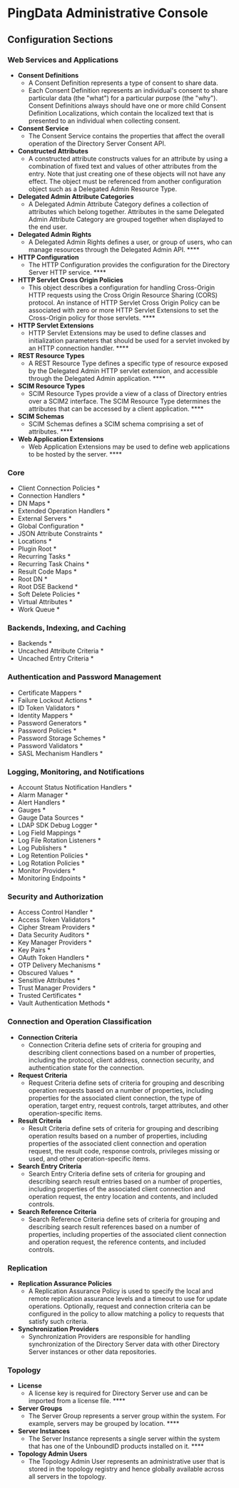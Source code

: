 # PingData Administrative Console

## Configuration Sections

### Web Services and Applications

* **Consent Definitions** 
  * A Consent Definition represents a type of consent to share data.
  * Each Consent Definition represents an individual's consent to share particular data \(the "what"\) for a particular purpose \(the "why"\). Consent Definitions always should have one or more child Consent Definition Localizations, which contain the localized text that is presented to an individual when collecting consent. 
* **Consent Service** 
  * The Consent Service contains the properties that affect the overall operation of the Directory Server Consent API. 
* **Constructed Attributes** 
  * A constructed attribute constructs values for an attribute by using a combination of fixed text and values of other attributes from the entry. Note that just creating one of these objects will not have any effect. The object must be referenced from another configuration object such as a Delegated Admin Resource Type. 
* **Delegated Admin Attribute Categories**
  * A Delegated Admin Attribute Category defines a collection of attributes which belong together. Attributes in the same Delegated Admin Attribute Category are grouped together when displayed to the end user. 
* **Delegated Admin Rights**
  * A Delegated Admin Rights defines a user, or group of users, who can manage resources through the Delegated Admin API. ****
* **HTTP Configuration**
  * The HTTP Configuration provides the configuration for the Directory Server HTTP service. ****
* **HTTP Servlet Cross Origin Policies**
  * This object describes a configuration for handling Cross-Origin HTTP requests using the Cross Origin Resource Sharing \(CORS\) protocol. An instance of HTTP Servlet Cross Origin Policy can be associated with zero or more HTTP Servlet Extensions to set the Cross-Origin policy for those servlets. ****
* **HTTP Servlet Extensions**
  * HTTP Servlet Extensions may be used to define classes and initialization parameters that should be used for a servlet invoked by an HTTP connection handler. ****
* **REST Resource Types**
  * A REST Resource Type defines a specific type of resource exposed by the Delegated Admin HTTP servlet extension, and accessible through the Delegated Admin application. ****
* **SCIM Resource Types**
  * SCIM Resource Types provide a view of a class of Directory entries over a SCIM2 interface. The SCIM Resource Type determines the attributes that can be accessed by a client application. ****
* **SCIM Schemas**
  * SCIM Schemas defines a SCIM schema comprising a set of attributes. ****
* **Web Application Extensions**
  * Web Application Extensions may be used to define web applications to be hosted by the server. ****

### Core

* Client Connection Policies
  * 
* Connection Handlers
  * 
* DN Maps
  * 
* Extended Operation Handlers
  * 
* External Servers
  * 
* Global Configuration
  * 
* JSON Attribute Constraints
  * 
* Locations
  * 
* Plugin Root
  * 
* Recurring Tasks
  * 
* Recurring Task Chains
  * 
* Result Code Maps
  * 
* Root DN
  * 
* Root DSE Backend
  * 
* Soft Delete Policies
  * 
* Virtual Attributes
  * 
* Work Queue
  * 

### Backends, Indexing, and Caching

* Backends
  * 
* Uncached Attribute Criteria
  * 
* Uncached Entry Criteria
  * 

### Authentication and Password Management

* Certificate Mappers
  * 
* Failure Lockout Actions
  * 
* ID Token Validators
  * 
* Identity Mappers
  * 
* Password Generators
  * 
* Password Policies
  * 
* Password Storage Schemes
  * 
* Password Validators
  * 
* SASL Mechanism Handlers
  * 

### Logging, Monitoring, and Notifications

* Account Status Notification Handlers
  * 
* Alarm Manager
  * 
* Alert Handlers
  * 
* Gauges
  * 
* Gauge Data Sources
  * 
* LDAP SDK Debug Logger
  * 
* Log Field Mappings
  * 
* Log File Rotation Listeners
  * 
* Log Publishers
  * 
* Log Retention Policies
  * 
* Log Rotation Policies
  * 
* Monitor Providers
  * 
* Monitoring Endpoints
  * 

### Security and Authorization

* Access Control Handler
  * 
* Access Token Validators
  * 
* Cipher Stream Providers
  * 
* Data Security Auditors
  * 
* Key Manager Providers
  * 
* Key Pairs
  * 
* OAuth Token Handlers
  * 
* OTP Delivery Mechanisms
  * 
* Obscured Values
  * 
* Sensitive Attributes
  * 
* Trust Manager Providers
  * 
* Trusted Certificates
  * 
* Vault Authentication Methods
  * 

### Connection and Operation Classification

* **Connection Criteria**
  * Connection Criteria define sets of criteria for grouping and describing client connections based on a number of properties, including the protocol, client address, connection security, and authentication state for the connection. 
* **Request Criteria**
  * Request Criteria define sets of criteria for grouping and describing operation requests based on a number of properties, including properties for the associated client connection, the type of operation, target entry, request controls, target attributes, and other operation-specific items. 
* **Result Criteria**
  * Result Criteria define sets of criteria for grouping and describing operation results based on a number of properties, including properties of the associated client connection and operation request, the result code, response controls, privileges missing or used, and other operation-specific items. 
* **Search Entry Criteria**
  * Search Entry Criteria define sets of criteria for grouping and describing search result entries based on a number of properties, including properties of the associated client connection and operation request, the entry location and contents, and included controls. 
* **Search Reference Criteria**
  * Search Reference Criteria define sets of criteria for grouping and describing search result references based on a number of properties, including properties of the associated client connection and operation request, the reference contents, and included controls.

### Replication

* **Replication Assurance Policies**
  * A Replication Assurance Policy is used to specify the local and remote replication assurance levels and a timeout to use for update operations. Optionally, request and connection criteria can be configured in the policy to allow matching a policy to requests that satisfy such criteria. 
* **Synchronization Providers**
  * Synchronization Providers are responsible for handling synchronization of the Directory Server data with other Directory Server instances or other data repositories.

### Topology

* **License**
  * A license key is required for Directory Server use and can be imported from a license file. ****
* **Server Groups**
  * The Server Group represents a server group within the system. For example, servers may be grouped by location. ****
* **Server Instances**
  * The Server Instance represents a single server within the system that has one of the UnboundID products installed on it. ****
* **Topology Admin Users**
  * The Topology Admin User represents an administrative user that is stored in the topology registry and hence globally available across all servers in the topology.

